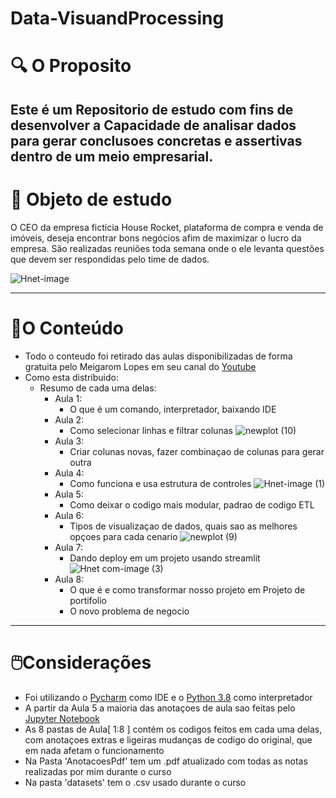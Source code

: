 # Data-VisuandProcessing

# :mag: O Proposito 
## **Este é um Repositorio de estudo com fins de desenvolver a Capacidade de analisar dados para gerar conclusoes concretas e assertivas dentro de um meio empresarial.**



# 💎 Objeto de estudo

O CEO da empresa fictícia House Rocket, plataforma de compra e venda de imóveis, deseja encontrar bons negócios afim de maximizar o lucro da empresa. São realizadas reuniões toda semana onde o ele levanta questões que devem ser respondidas pelo time de dados.

![Hnet-image](https://user-images.githubusercontent.com/72039442/113596133-3fdca500-9610-11eb-8edd-2d1f7cf87245.gif)


---

# 📔O Conteúdo

- Todo o conteudo foi retirado das aulas disponibilizadas de forma gratuita pelo Meigarom Lopes em seu canal do [Youtube](https://www.youtube.com/channel/UCar5Cr-pVz08GY_6I3RX9bA)
- Como esta distribuido:
  - Resumo de cada uma delas:
    - Aula 1:
      - O que é um comando, interpretador, baixando IDE
    - Aula 2:
      - Como selecionar linhas e filtrar colunas
      ![newplot (10)](https://user-images.githubusercontent.com/72039442/113594478-24709a80-960e-11eb-911c-f31dc3c6babf.png)
    - Aula 3:
      - Criar colunas novas, fazer combinaçao de colunas para gerar outra
    - Aula 4:
      - Como funciona e usa estrutura de controles
      ![Hnet-image (1)](https://user-images.githubusercontent.com/72039442/113602093-8fbf6a00-9618-11eb-8b30-4829ac5eecf1.gif)
    - Aula 5:
      - Como deixar o codigo mais modular, padrao de codigo ETL
    - Aula 6:
      - Tipos de visualizaçao de dados, quais sao as melhores opçoes para cada cenario
      ![newplot (9)](https://user-images.githubusercontent.com/72039442/113594475-23d80400-960e-11eb-89cf-55bf22be7804.png)
    - Aula 7:
      - Dando deploy em um projeto usando streamlit
      ![Hnet com-image (3)](https://user-images.githubusercontent.com/72039442/113594160-b035f700-960d-11eb-8b77-39e0c3e82a9c.gif)
    - Aula 8:
      - O que é e como transformar nosso projeto em Projeto de portifolio
      - O novo problema de negocio

---

# 🖱️Considerações

- Foi utilizando o [Pycharm](https://www.jetbrains.com/pt-br/pycharm/) como IDE e o [Python 3.8](https://www.python.org/downloads/release/python-380/) como interpretador
- A partir da Aula 5 a maioria das anotaçoes de aula sao feitas pelo [Jupyter Notebook](https://jupyter.org)
- As 8 pastas de Aula[ 1:8 ] contém os codigos feitos em cada uma delas, com anotaçoes extras e ligeiras mudanças de codigo do original, que em nada afetam o funcionamento 
- Na Pasta 'AnotacoesPdf'  tem um .pdf atualizado com todas as notas realizadas por mim durante o curso
- Na pasta 'datasets' tem o .csv usado durante o curso
